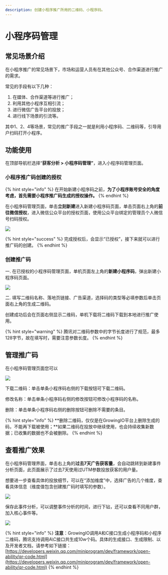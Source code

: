 ```yaml
---
description: 创建小程序推广所用的二维码、小程序码。
---
```


# 小程序码管理

## 常见场景介绍 <a id="chang-jian-chang-jing-jie-shao"></a>

在小程序推广的常见场景下，市场和运营人员有在其他公众号、合作渠道进行推广的需求。

常见的手段有以下几种：

1. 在媒体、合作渠道等进行推广；
2. 利用其他小程序互相引流；
3. 进行微信广告平台的投放；
4. 进行线下场景的引流等。‌

其中1、2、4等场景，常见的推广手段之一就是利用小程序码、二维码等，引导用户扫码打开小程序。‌

## 功能使用 <a id="gong-neng-shi-yong-shuo-ming"></a>

‌在顶部导航栏选择“**获客分析 &gt; 小程序码管理”**，进入小程序码管理页面。

### 小程序推广码创建的授权 <a id="di-yi-bu-jin-hang-xiao-cheng-xu-tui-guang-ma-chuang-jian-de-shou-quan-cao-zuo"></a>

{% hint style="info" %}
在开始新建小程序码之前，**为了小程序账号安全的角度考虑，首先需要小程序推广码生成的授权操作。**
{% endhint %}

在小程序码管理页面，单击**立刻新建**进入新建小程序码页面，单击页面右上角的**前往微信授权**，进入微信公众平台的授权页面，使用公众平台绑定的管理员个人微信号扫码授权。

![](https://github.com/growingio/growingio-docs-v3/tree/d520f4a494f6c0635c83422f55c665597e79ee96/.gitbook/assets/image%20%2890%29.png)

{% hint style="success" %}
完成授权后，会显示“已授权”，接下来就可以进行推广码的创建。‌
{% endhint %}

### 创建推广码

一. 在已授权的小程序码管理页面，单机页面左上角的**新建小程序码**，弹出新建小程序码页面。

![](https://github.com/growingio/growingio-docs-v3/tree/d520f4a494f6c0635c83422f55c665597e79ee96/.gitbook/assets/image%20%28167%29.png)

二. 填写二维码名称、落地页链接、广告渠道，选择码的类型等必填参数后单击页面右上角的生成二维码。

创建成功后会在页面右侧显示二维码，单机下载将二维码下载到本地进行推广使用。

{% hint style="warning" %}
腾讯对二维码参数中的字节长度进行了规范，最多128字节，故在填写时，需要注意参数长度。‌
{% endhint %}

## 管理推广码

在小程序码管理页面您可以

![](https://github.com/growingio/growingio-docs-v3/tree/d520f4a494f6c0635c83422f55c665597e79ee96/.gitbook/assets/image%20%28208%29.png)

下载二维码：单击单条小程序码右侧的下载按钮可下载二维码。

修改名称：单击单条小程序码右侧的修改按钮可修改小程序码的名称。

删除：单击单条小程序码右侧的删除按钮可删除不需要的条目。

{% hint style="info" %}
**删除二维码，仅仅是在GrowingIO平台上删除生成的码，不能再下载被使用；**如果二维码在投放中继续使用，也会持续收集新数据；已收集的数据也不会被删除。
{% endhint %}

## 查看推广效果

在小程序码管理界面，单击右上角的**过去7天广告获客量**，会自动跳转到新建事件分析页面，此页面展示了过去7天使用过UTM参数投放获客的用户量。

想要进一步查看具体的投放细节，可以在“添加维度”中，选择广告的几个维度，查看具体信息（维度值包含创建推广码时填写的参数）。

![](https://docs.growingio.com/.gitbook/assets/-LGNxeGABUADKiTWTaEM-LMgq7UBb6BOpnVYXuBd-LMgrVSJ2jSg2pAzcBlW7FC838F9-11F0-4729-B239-8E7DA61068ED.png)

保存此事件分析，可以调整事件分析的时间，进行下钻，还可以查看不同用户群，加入核心事件等。‌

![](https://docs.growingio.com/.gitbook/assets/-LGNxeGABUADKiTWTaEM-LMgq7UBb6BOpnVYXuBd-LMgr_HGgOVe52KM7fZT820C07B2-3F38-40F7-9DCF-82C9EFEC1EB8.png)

{% hint style="info" %}
**注意**：GrowingIO调用A和C接口生成小程序码和小程序二维码，腾讯支持调用A\C接口共生成10w个码。具体的生成接口、生成限制、以及开发者文档，请参考如下链接：[https://developers.weixin.qq.com/miniprogram/dev/framework/open-ability/qr-code.html](https://developers.weixin.qq.com/miniprogram/dev/framework/open-ability/qr-code.html)​‌
{% endhint %}

